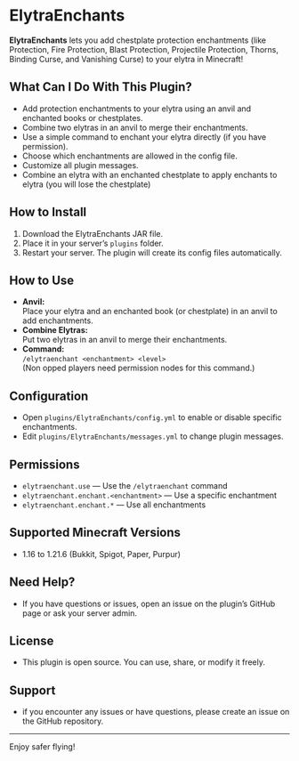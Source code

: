# ElytraEnchants

**ElytraEnchants** lets you add chestplate protection enchantments (like Protection, Fire Protection, Blast Protection, Projectile Protection, Thorns, Binding Curse, and Vanishing Curse) to your elytra in Minecraft!

## What Can I Do With This Plugin?
- Add protection enchantments to your elytra using an anvil and enchanted books or chestplates.
- Combine two elytras in an anvil to merge their enchantments.
- Use a simple command to enchant your elytra directly (if you have permission).
- Choose which enchantments are allowed in the config file.
- Customize all plugin messages.
- Combine an elytra with an enchanted chestplate to apply enchants to elytra (you will lose the chestplate)

## How to Install
1. Download the ElytraEnchants JAR file.
2. Place it in your server’s `plugins` folder.
3. Restart your server. The plugin will create its config files automatically.

## How to Use
- **Anvil:**  
  Place your elytra and an enchanted book (or chestplate) in an anvil to add enchantments.
- **Combine Elytras:**  
  Put two elytras in an anvil to merge their enchantments.
- **Command:**  
  `/elytraenchant <enchantment> <level>`  
  (Non opped players need permission nodes for this command.)

## Configuration
- Open `plugins/ElytraEnchants/config.yml` to enable or disable specific enchantments.
- Edit `plugins/ElytraEnchants/messages.yml` to change plugin messages.

## Permissions
- `elytraenchant.use` — Use the `/elytraenchant` command
- `elytraenchant.enchant.<enchantment>` — Use a specific enchantment
- `elytraenchant.enchant.*` — Use all enchantments

## Supported Minecraft Versions
- 1.16 to 1.21.6 (Bukkit, Spigot, Paper, Purpur)

## Need Help?
- If you have questions or issues, open an issue on the plugin’s GitHub page or ask your server admin.

## License
- This plugin is open source. You can use, share, or modify it freely.

## Support
- if you encounter any issues or have questions, please create an issue on the GitHub repository. 

---

Enjoy safer flying! 
